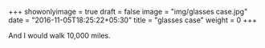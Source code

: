 +++
showonlyimage = true
draft = false
image = "img/glasses case.jpg"
date = "2016-11-05T18:25:22+05:30"
title = "glasses case"
weight = 0
+++

And I would walk 10,000 miles.

